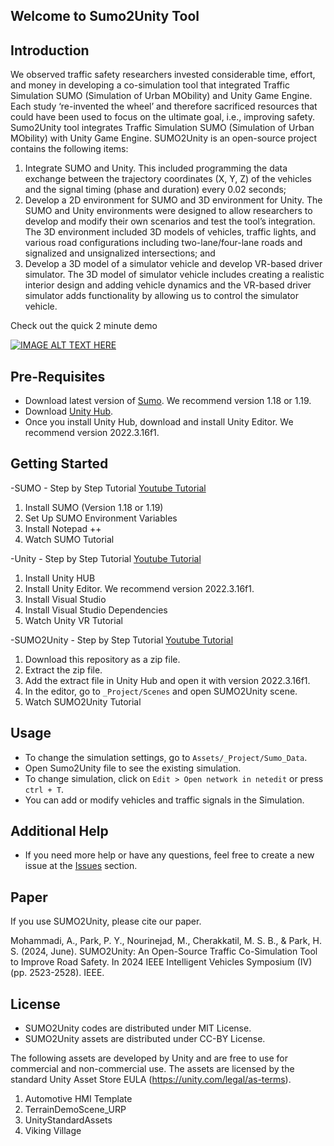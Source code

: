 ## Welcome to Sumo2Unity Tool

## Introduction
We observed traffic safety researchers invested considerable time, effort, and money in developing a co-simulation tool that integrated Traffic Simulation SUMO (Simulation of Urban MObility) and Unity Game Engine. Each study ‘re-invented the wheel’ and therefore sacrificed resources that could have been used to focus on the ultimate goal, i.e., improving safety. Sumo2Unity tool integrates Traffic Simulation SUMO (Simulation of Urban MObility) with Unity Game Engine. SUMO2Unity is an open-source project contains the following items: 
1.	Integrate SUMO and Unity. This included programming the data exchange between the trajectory coordinates (X, Y, Z) of the vehicles and the signal timing (phase and duration) every 0.02 seconds;
2.	Develop a 2D environment for SUMO and 3D environment for Unity. The SUMO and Unity environments were designed to allow researchers to develop and modify their own scenarios and test the tool’s integration. The 3D environment included 3D models of vehicles, traffic lights, and various road configurations including two-lane/four-lane roads and signalized and unsignalized intersections; and 
3.	Develop a 3D model of a simulator vehicle and develop VR-based driver simulator. The 3D model of simulator vehicle includes creating a realistic interior design and adding vehicle dynamics and the VR-based driver simulator adds functionality by allowing us to control the simulator vehicle.

Check out the quick 2 minute demo

[![IMAGE ALT TEXT HERE](https://img.youtube.com/vi/9nSCKIz6lQI/0.jpg)](https://www.youtube.com/watch?v=9nSCKIz6lQI)

## Pre-Requisites
- Download latest version of [Sumo](https://eclipse.dev/sumo/). We recommend version 1.18 or 1.19.
- Download [Unity Hub](https://unity.com/download).
- Once you install Unity Hub, download and install Unity Editor. We recommend version 2022.3.16f1.

## Getting Started
-SUMO - Step by Step Tutorial [Youtube Tutorial](https://www.youtube.com/playlist?list=PLAk8GOoajG6tKI74YID0hwjXVg8KBxNAD)
1. Install SUMO (Version 1.18 or 1.19)
2. Set Up SUMO Environment Variables
3. Install Notepad ++
4. Watch SUMO Tutorial
   
-Unity - Step by Step Tutorial [Youtube Tutorial](https://www.youtube.com/playlist?list=PLAk8GOoajG6veF2wQ_CJJpQXNDufEQuoA)
1. Install Unity HUB
2. Install Unity Editor. We recommend version 2022.3.16f1.
3. Install Visual Studio
4. Install Visual Studio Dependencies
5. Watch Unity VR Tutorial  
   
-SUMO2Unity - Step by Step Tutorial [Youtube Tutorial](https://www.youtube.com/playlist?list=PLAk8GOoajG6uIKpzW0R9aQ9mWXRY77azk)
1. Download this repository as a zip file.
2. Extract the zip file.
3. Add the extract file in Unity Hub and open it with version 2022.3.16f1.
4. In the editor, go to `_Project/Scenes` and open SUMO2Unity scene.
5. Watch SUMO2Unity Tutorial

## Usage
- To change the simulation settings, go to `Assets/_Project/Sumo_Data`.
- Open Sumo2Unity file to see the existing simulation.
- To change simulation, click on `Edit > Open network in netedit` or press `ctrl + T`.
- You can add or modify vehicles and traffic signals in the Simulation.

## Additional Help
- If you need more help or have any questions, feel free to create a new issue at the [Issues](https://github.com/SUMO2Unity/SUMO2Unity/issues) section. 

## Paper
If you use SUMO2Unity, please cite our paper.

Mohammadi, A., Park, P. Y., Nourinejad, M., Cherakkatil, M. S. B., & Park, H. S. (2024, June). SUMO2Unity: An Open-Source Traffic Co-Simulation Tool to Improve Road Safety. In 2024 IEEE Intelligent Vehicles Symposium (IV) (pp. 2523-2528). IEEE.

## License
- SUMO2Unity codes are distributed under MIT License.
- SUMO2Unity assets are distributed under CC-BY License.

The following assets are developed by Unity and are free to use for commercial and non-commercial use. The assets are licensed by the standard Unity Asset Store EULA (https://unity.com/legal/as-terms).
1. Automotive HMI Template
2. TerrainDemoScene_URP
3. UnityStandardAssets
4. Viking Village

